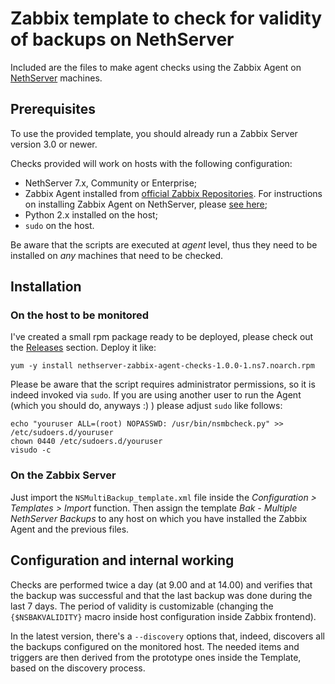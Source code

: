 # Zabbix template to check for validity of backups on NethServer #

Included are the files to make agent checks using the Zabbix Agent on
[NethServer](https://www.nethserver.org) machines.

## Prerequisites ##

To use the provided template, you should already run a Zabbix Server version
3.0 or newer.

Checks provided will work on hosts with the following configuration:

* NethServer 7.x, Community or Enterprise;
* Zabbix Agent installed from [official Zabbix Repositories](http://repo.zabbix.com/). For instructions on installing Zabbix Agent on NethServer, please [see here](https://community.nethserver.org/t/howto-install-zabbix-3-4/7841/18);
* Python 2.x installed on the host;
* `sudo` on the host.

Be aware that the scripts are executed at *agent* level, thus they need to be
installed on *any* machines that need to be checked.

## Installation ##

### On the host to be monitored ###

I've created a small rpm package ready to be deployed, please check out the
[Releases](/syntaxerrormmm/zbx-nethbackup-check/releases) section. Deploy it like:

    yum -y install nethserver-zabbix-agent-checks-1.0.0-1.ns7.noarch.rpm

Please be aware that the script requires administrator permissions, so
it is indeed invoked via `sudo`. If you are using another user to run the
Agent (which you should do, anyways :) ) please adjust `sudo` like follows:

    echo "youruser ALL=(root) NOPASSWD: /usr/bin/nsmbcheck.py" >> /etc/sudoers.d/youruser
    chown 0440 /etc/sudoers.d/youruser
    visudo -c

### On the Zabbix Server ###

Just import the `NSMultiBackup_template.xml` file inside the
*Configuration > Templates > Import* function. Then assign the template
*Bak - Multiple NethServer Backups* to any host on which you have installed
the Zabbix Agent and the previous files.

## Configuration and internal working ##

Checks are performed twice a day (at 9.00 and at 14.00) and verifies that the
backup was successful and that the last backup was done during the last 7
days. The period of validity is customizable (changing the
`{$NSBAKVALIDITY}` macro inside host configuration inside Zabbix
frontend).

In the latest version, there's a `--discovery` options that, indeed, discovers
all the backups configured on the monitored host. The needed items and
triggers are then derived from the prototype ones inside the Template, based
on the discovery process.
